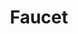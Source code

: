 ---
codehost: https://github.com/https://github.com/faucetsdn/faucet
logohandle: faucetnz
sort: faucet
title: Faucet
twitter: https://x.com/FaucetSdn
website: https://faucet.nz/
youtube: https://youtube.com/c/FaucetSDN
---